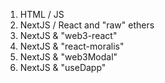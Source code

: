 1. HTML / JS
2. NextJS / React and "raw" ethers
3. NextJS & "web3-react"
4. NextJS & "react-moralis"
5. NextJS & "web3Modal"
6. NextJS & "useDapp"